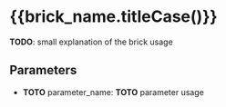 # {{brick_name.titleCase()}}

**TODO**: small explanation of the brick usage

## Parameters
 - **TOTO** parameter_name: **TOTO** parameter usage
